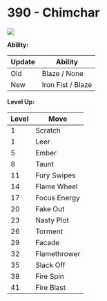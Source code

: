 # 390 - Chimchar
![][390]

**Ability:**

Update | Ability
---    | ---
Old    | Blaze / None
New    | Iron Fist / Blaze

**Level Up:**

Level | Move
---   | ---
  1   | Scratch
  1   | Leer
  5   | Ember
  8   | Taunt
 11   | Fury Swipes
 14   | Flame Wheel
 17   | Focus Energy
 20   | Fake Out
 23   | Nasty Plot
 26   | Torment
 29   | Facade
 32   | Flamethrower
 35   | Slack Off
 38   | Fire Spin
 41   | Fire Blast



[390]: /img/pokemon/390.png
